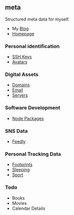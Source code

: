 ## meta
Structured meta data for myself.

* My [Blog](http://jysperm.me)
* [Homepage](https://github.com/jysperm/meta/blob/master/homepage.md)

### Personal identification

* [SSH Keys](https://github.com/jysperm/meta/tree/master/keys)
* [Avatars](https://github.com/jysperm/meta/tree/master/avatars)

### Digital Assets

* [Domains](https://github.com/jysperm/meta/blob/master/domains.yml)
* [Email](https://github.com/jysperm/meta/blob/master/emails.yaml)
* [Servers](https://github.com/jysperm/meta/blob/master/servers.yml)

### Software Development

* [Node Packages](https://github.com/jysperm/meta/blob/master/node-packages.json)

### SNS Data

* [Feedly](https://github.com/jysperm/meta/blob/master/feedly.opml)

### Personal Tracking Data

* [Footprints](https://github.com/jysperm/meta/blob/master/footprints.yml)
* [Sleeping](https://github.com/jysperm/meta/blob/master/sleeping.csv)
* [Sport](https://github.com/jysperm/meta/blob/master/sport.csv)

### Todo

* Books
* Movies
* Calendar Details
